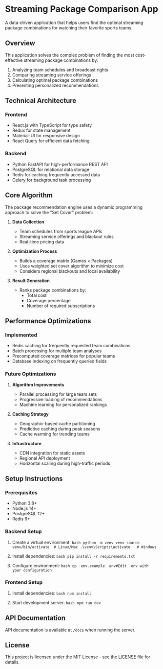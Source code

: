 # Streaming Package Comparison App

A data-driven application that helps users find the optimal streaming package combinations for watching their favorite sports teams.

## Overview

This application solves the complex problem of finding the most cost-effective streaming package combinations by:
1. Analyzing team schedules and broadcast rights
2. Comparing streaming service offerings
3. Calculating optimal package combinations
4. Presenting personalized recommendations

## Technical Architecture

### Frontend
- React.js with TypeScript for type safety
- Redux for state management
- Material-UI for responsive design
- React Query for efficient data fetching

### Backend
- Python FastAPI for high-performance REST API
- PostgreSQL for relational data storage
- Redis for caching frequently accessed data
- Celery for background task processing

## Core Algorithm

The package recommendation engine uses a dynamic programming approach to solve the "Set Cover" problem:

1. **Data Collection**
   - Team schedules from sports league APIs
   - Streaming service offerings and blackout rules
   - Real-time pricing data

2. **Optimization Process**
   - Builds a coverage matrix (Games × Packages)
   - Uses weighted set cover algorithm to minimize cost
   - Considers regional blackouts and local availability

3. **Result Generation**
   - Ranks package combinations by:
     - Total cost
     - Coverage percentage
     - Number of required subscriptions

## Performance Optimizations

### Implemented
- Redis caching for frequently requested team combinations
- Batch processing for multiple team analyses
- Precomputed coverage matrices for popular teams
- Database indexing on frequently queried fields

### Future Optimizations
1. **Algorithm Improvements**
   - Parallel processing for large team sets
   - Progressive loading of recommendations
   - Machine learning for personalized rankings

2. **Caching Strategy**
   - Geographic-based cache partitioning
   - Predictive caching during peak seasons
   - Cache warming for trending teams

3. **Infrastructure**
   - CDN integration for static assets
   - Regional API deployment
   - Horizontal scaling during high-traffic periods

## Setup Instructions

### Prerequisites
- Python 3.8+
- Node.js 14+
- PostgreSQL 12+
- Redis 6+

### Backend Setup
1. Create a virtual environment:   ```bash
   python -m venv venv
   source venv/bin/activate  # Linux/Mac
   .\venv\Scripts\activate   # Windows   ```

2. Install dependencies:   ```bash
   pip install -r requirements.txt   ```

3. Configure environment:   ```bash
   cp .env.example .env#Edit .env with your configuration   ```

### Frontend Setup
1. Install dependencies:   ```bash
   npm install   ```

2. Start development server:   ```bash
   npm run dev   ```

## API Documentation
API documentation is available at `/docs` when running the server.

## License
This project is licensed under the MIT License - see the [LICENSE](LICENSE) file for details.